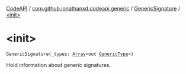[CodeAPI](../../index.md) / [com.github.jonathanxd.codeapi.generic](../index.md) / [GenericSignature](index.md) / [&lt;init&gt;](.)

# &lt;init&gt;

`GenericSignature(_types: `[`Array`](https://kotlinlang.org/api/latest/jvm/stdlib/kotlin/-array/index.html)`<out `[`GenericType`](../../com.github.jonathanxd.codeapi.type/-generic-type/index.md)`>)`

Hold information about generic signatures.


